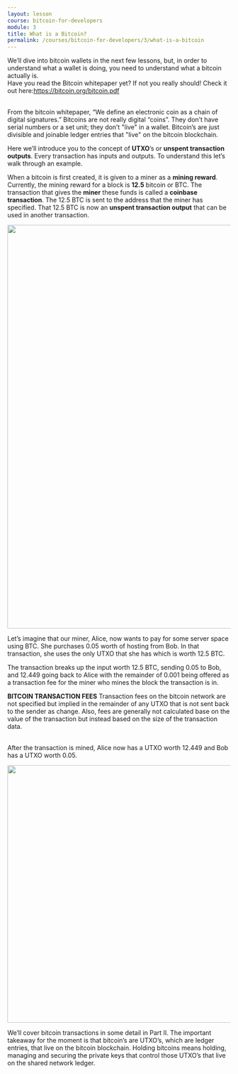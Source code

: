 ```yaml
---
layout: lesson
course: bitcoin-for-developers
module: 3
title: What is a Bitcoin?
permalink: /courses/bitcoin-for-developers/3/what-is-a-bitcoin
---
```


<span>
<span class="openingParagraph">
We’ll dive into bitcoin wallets in the next few lessons, but, in order to understand what a wallet is doing, you need to understand what a bitcoin actually is.</span>
<div class="tealCallout">Have you read the Bitcoin whitepaper yet? If not you really should! Check it out here:<a href="https://bitcoin.org/bitcoin.pdf">https://bitcoin.org/bitcoin.pdf</a></div>
&nbsp;

From the bitcoin whitepaper, “We define an electronic coin as a chain of digital signatures.” Bitcoins are not really digital “coins”. They don’t have serial numbers or a set unit; they don’t "live" in a wallet. Bitcoin’s are just divisible and joinable ledger entries that "live" on the bitcoin blockchain.

Here we’ll introduce you to the concept of <b>UTXO</b>’s or <b>unspent transaction outputs</b>. Every transaction has inputs and outputs. To understand this let’s walk through an example.

When a bitcoin is first created, it is given to a miner as a <b>mining reward</b>. Currently, the mining reward for a block is <b>12.5</b> bitcoin or BTC. The transaction that gives the <b>miner</b> these funds is called a <b>coinbase transaction</b>. The 12.5 BTC is sent to the address that the miner has specified. That 12.5 BTC is now an <b>unspent transaction output</b> that can be used in another transaction.

<img class="aligncenter size-full wp-image-11574" src="https://theblockchaininstitute.org/wp-content/uploads/2019/02/AlicePaysBob-01.png" alt="" width="2816" height="909" />

Let’s imagine that our miner, Alice, now wants to pay for some server space using BTC. She purchases 0.05 worth of hosting from Bob. In that transaction, she uses the only UTXO that she has which is worth 12.5 BTC.

The transaction breaks up the input worth 12.5 BTC, sending 0.05 to Bob, and 12.449 going back to Alice with the remainder of 0.001 being offered as a transaction fee for the miner who mines the block the transaction is in.
<div class="blueTitleNote"><b>BITCOIN TRANSACTION FEES</b>
Transaction fees on the bitcoin network are not specified but implied in the remainder of any UTXO that is not sent back to the sender as change. Also, fees are generally not calculated base on the value of the transaction but instead based on the size of the transaction data.</div>
&nbsp;

After the transaction is mined, Alice now has a UTXO worth 12.449 and Bob has a UTXO worth 0.05.

<img class="aligncenter wp-image-3153 size-full" src="https://theblockchaininstitute.org/wp-content/uploads/2019/02/Hannah5b-03-s.png" alt="" width="1000" height="580" />

We’ll cover bitcoin transactions in some detail in Part II. The important takeaway for the moment is that bitcoin’s are UTXO’s, which are ledger entries, that live on the bitcoin blockchain. Holding bitcoins means holding, managing and securing the private keys that control those UTXO’s that live on the shared network ledger.</span>
